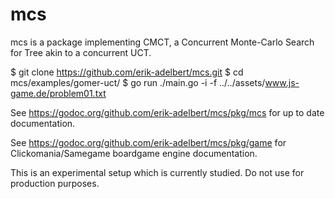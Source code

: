 # mcs
mcs is a package implementing CMCT, a Concurrent Monte-Carlo Search for Tree akin to a concurrent UCT.

$ git clone https://github.com/erik-adelbert/mcs.git
$ cd mcs/examples/gomer-uct/
$ go run ./main.go -i -f ../../assets/www.js-game.de/problem01.txt

See https://godoc.org/github.com/erik-adelbert/mcs/pkg/mcs for up to date documentation.

See https://godoc.org/github.com/erik-adelbert/mcs/pkg/game for Clickomania/Samegame boardgame engine documentation.

This is an experimental setup which is currently studied. Do not use for production purposes.
